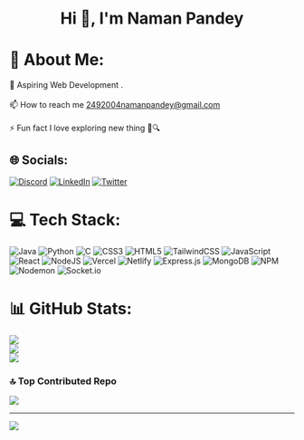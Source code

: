# <h1 align="center">Hi 👋, I'm Naman Pandey</h1>

# 💫 About Me:
🌱 Aspiring Web Development .<br><br>📫 How to reach me 2492004namanpandey@gmail.com<br><br>⚡ Fun fact I love exploring new thing 🚀🔍


## 🌐 Socials:
[![Discord](https://img.shields.io/badge/Discord-%237289DA.svg?logo=discord&logoColor=white)](https://discord.com/invite/gHWaC8Wf) [![LinkedIn](https://img.shields.io/badge/LinkedIn-%230077B5.svg?logo=linkedin&logoColor=white)](https://linkedin.com/in/21namanpndey) [![Twitter](https://img.shields.io/badge/Twitter-%231DA1F2.svg?logo=Twitter&logoColor=white)](https://twitter.com/21namanpandey) 

# 💻 Tech Stack:
![Java](https://img.shields.io/badge/java-%23ED8B00.svg?style=for-the-badge&logo=java&logoColor=white) ![Python](https://img.shields.io/badge/python-3670A0?style=for-the-badge&logo=python&logoColor=ffdd54) ![C](https://img.shields.io/badge/c-%2300599C.svg?style=for-the-badge&logo=c&logoColor=white) ![CSS3](https://img.shields.io/badge/css3-%231572B6.svg?style=for-the-badge&logo=css3&logoColor=white) ![HTML5](https://img.shields.io/badge/html5-%23E34F26.svg?style=for-the-badge&logo=html5&logoColor=white)  ![TailwindCSS](https://img.shields.io/badge/tailwindcss-%2338B2AC.svg?style=for-the-badge&logo=tailwind-css&logoColor=white) ![JavaScript](https://img.shields.io/badge/javascript-%23323330.svg?style=for-the-badge&logo=javascript&logoColor=%23F7DF1E) ![React](https://img.shields.io/badge/react-%2320232a.svg?style=for-the-badge&logo=react&logoColor=%2361DAFB) ![NodeJS](https://img.shields.io/badge/node.js-6DA55F?style=for-the-badge&logo=node.js&logoColor=white) ![Vercel](https://img.shields.io/badge/vercel-%23000000.svg?style=for-the-badge&logo=vercel&logoColor=white) ![Netlify](https://img.shields.io/badge/netlify-%23000000.svg?style=for-the-badge&logo=netlify&logoColor=#00C7B7) 
![Express.js](https://img.shields.io/badge/express.js-%23404d59.svg?style=for-the-badge&logo=express&logoColor=%2361DAFB) ![MongoDB](https://img.shields.io/badge/MongoDB-%234ea94b.svg?style=for-the-badge&logo=mongodb&logoColor=white) ![NPM](https://img.shields.io/badge/NPM-%23CB3837.svg?style=for-the-badge&logo=npm&logoColor=white) ![Nodemon](https://img.shields.io/badge/NODEMON-%23323330.svg?style=for-the-badge&logo=nodemon&logoColor=%BBDEAD) ![Socket.io](https://img.shields.io/badge/Socket.io-black?style=for-the-badge&logo=socket.io&badgeColor=010101)

# 📊 GitHub Stats:
![](https://github-readme-stats.vercel.app/api?username=21namanpandey&theme=radical&hide_border=false&include_all_commits=false&count_private=false)<br/>
![](https://github-readme-streak-stats.herokuapp.com/?user=21namanpandey&theme=radical&hide_border=false)<br/>
![](https://github-readme-stats.vercel.app/api/top-langs/?username=21namanpandey&theme=radical&hide_border=false&include_all_commits=false&count_private=false&layout=compact)


### 🔝 Top Contributed Repo
![](https://github-contributor-stats.vercel.app/api?username=21namanpandey&limit=5&theme=radical&combine_all_yearly_contributions=true)

---
[![](https://visitcount.itsvg.in/api?id=21namanpandey&icon=0&color=0)](https://visitcount.itsvg.in)

<!-- Proudly created with GPRM ( https://gprm.itsvg.in ) -->
